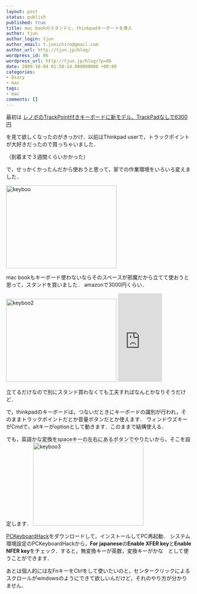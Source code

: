 ```yaml
---
layout: post
status: publish
published: true
title: mac bookのスタンドと，thinkpadキーボードを導入
author: tjun
author_login: tjun
author_email: t.junichiro@gmail.com
author_url: http://tjun.jp/blog/
wordpress_id: 86
wordpress_url: http://tjun.jp/blog/?p=86
date: 2009-10-04 01:50:14.000000000 +09:00
categories:
- Diary
- mac
tags:
- mac
comments: []
---
```

最初は
<a href="http://japanese.engadget.com/2009/09/07/trackpoint-trackpad-and-59/">レノボのTrackPoint付きキーボードに新モデル、TrackPadなしで6300円</a>

を見て欲しくなったのがきっかけ．以前はThinkpad userで，トラックポイントが大好きだったので買っちゃいました．

（到着まで３週間くらいかかった）

で，せっかくかったんだから使おうと思って，家での作業環境をいろいろ変えました．


<img src="http://tjun.jp/blog/wp-content/uploads/2009/10/keyboo-300x225.jpg" alt="keyboo" title="keyboo" width="300" height="225" class="aligncenter size-medium wp-image-87" />

mac bookもキーボード使わないならそのスペースが邪魔だから立てて使おうと思って，スタンドを買いました．
amazonで3000円くらい．

<img src="http://tjun.jp/blog/wp-content/uploads/2009/10/keyboo2-300x225.jpg" alt="keyboo2" title="keyboo2" width="300" height="225" class="aligncenter size-medium wp-image-88" />
<iframe src="http://rcm-jp.amazon.co.jp/e/cm?lt1=_blank&bc1=000000&IS2=1&nou=1&bg1=FFFFFF&fc1=000000&lc1=0000FF&t=tjun-22&o=9&p=8&l=as1&m=amazon&f=ifr&md=1X69VDGQCMF7Z30FM082&asins=B000WMCLKI" style="width:120px;height:240px;" scrolling="no" marginwidth="0" marginheight="0" frameborder="0"></iframe>

立てるだけなので別にスタンド買わなくても工夫すればなんとかなりそうだけど．


で，thinkpadのキーボードは，つないだときにキーボードの識別が行われ，そのままトラックポイントだとか音量ボタンだとか使えます．
ウィンドウズキーがCmdで，altキーがoptionとして動きます．このままで結構使える．

でも，英語かな変換をspaceキーの左右にあるボタンでやりたいから，そこを設定します．
<img src="http://tjun.jp/blog/wp-content/uploads/2009/10/keyboo3-300x225.jpg" alt="keyboo3" title="keyboo3" width="300" height="225" class="aligncenter size-medium wp-image-89" />

<a href="http://www.pqrs.org/tekezo/macosx/keyremap4macbook/extra.html.ja">PCKeyboardHack</a>をダウンロードして，インストールしてPC再起動．
システム環境設定のPCKeyboardHackから，<strong>For japanese</strong>の<strong>Enable XFER key</strong>と<strong>Enable NFER key</strong>をチェック．すると，無変換キーが英数，変換キーがかな　として使うことができます．

あとは個人的には左FnキーをCtrlをして使いたいのと，センタークリックによるスクロールがwindowsのようにできて欲しいんだけど，それのやり方が分かりません．

